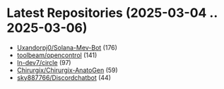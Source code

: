 # Latest Repositories (2025-03-04 .. 2025-03-06)

- [Uxandorpj0/Solana-Mev-Bot](https://github.com/Uxandorpj0/Solana-Mev-Bot) (176)
- [toolbeam/opencontrol](https://github.com/toolbeam/opencontrol) (141)
- [ln-dev7/circle](https://github.com/ln-dev7/circle) (97)
- [Chirurgix/Chirurgix-AnatoGen](https://github.com/Chirurgix/Chirurgix-AnatoGen) (59)
- [sky887766/Discordchatbot](https://github.com/sky887766/Discordchatbot) (44)
